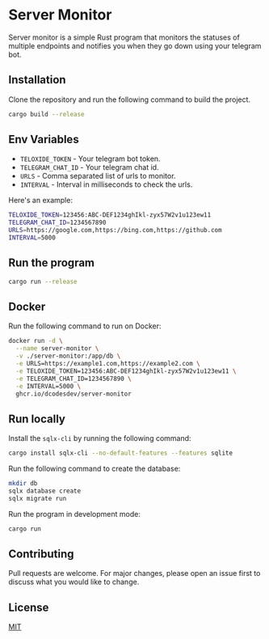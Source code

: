# Server Monitor

Server monitor is a simple Rust program that monitors the statuses of multiple endpoints and notifies you when they go down using your telegram bot.

## Installation

Clone the repository and run the following command to build the project.

```bash
cargo build --release
```

## Env Variables

- `TELOXIDE_TOKEN` - Your telegram bot token.
- `TELEGRAM_CHAT_ID` - Your telegram chat id.
- `URLS` - Comma separated list of urls to monitor.
- `INTERVAL` - Interval in milliseconds to check the urls.

Here's an example:

```bash
TELOXIDE_TOKEN=123456:ABC-DEF1234ghIkl-zyx57W2v1u123ew11
TELEGRAM_CHAT_ID=1234567890
URLS=https://google.com,https://bing.com,https://github.com
INTERVAL=5000
```

## Run the program

```bash
cargo run --release
```

## Docker

Run the following command to run on Docker:

```bash
docker run -d \
  --name server-monitor \
  -v ./server-monitor:/app/db \
  -e URLS=https://example1.com,https://example2.com \
  -e TELOXIDE_TOKEN=123456:ABC-DEF1234ghIkl-zyx57W2v1u123ew11 \
  -e TELEGRAM_CHAT_ID=1234567890 \
  -e INTERVAL=5000 \
  ghcr.io/dcodesdev/server-monitor
```

## Run locally

Install the `sqlx-cli` by running the following command:

```bash
cargo install sqlx-cli --no-default-features --features sqlite
```

Run the following command to create the database:

```bash
mkdir db
sqlx database create
sqlx migrate run
```

Run the program in development mode:

```bash
cargo run
```

## Contributing

Pull requests are welcome. For major changes, please open an issue first to discuss what you would like to change.

## License

[MIT](LICENSE)
